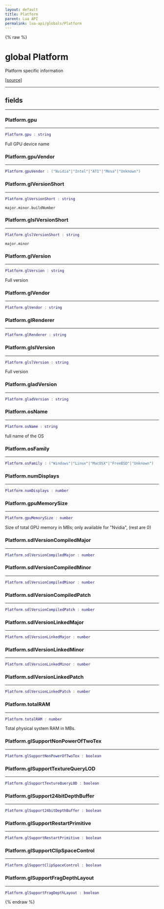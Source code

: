 ```yaml
---
layout: default
title: Platform
parent: Lua API
permalink: lua-api/globals/Platform
---
```


{% raw %}

# global Platform


Platform specific information

[<a href="https://github.com/rhys-vdw/RecoilEngine/blob/39a0440f8b3d03a340a3db9cfeb2e589c3e7d595/rts/Lua/LuaConstPlatform.cpp#L15-L44" target="_blank">source</a>]







---



## fields
---

### Platform.gpu
---
```lua
Platform.gpu : string
```



Full GPU device name








### Platform.gpuVendor
---
```lua
Platform.gpuVendor : ("Nvidia"|"Intel"|"ATI"|"Mesa"|"Unknown")
```










### Platform.glVersionShort
---
```lua
Platform.glVersionShort : string
```



`major.minor.buildNumber`








### Platform.glslVersionShort
---
```lua
Platform.glslVersionShort : string
```



`major.minor`








### Platform.glVersion
---
```lua
Platform.glVersion : string
```



Full version








### Platform.glVendor
---
```lua
Platform.glVendor : string
```










### Platform.glRenderer
---
```lua
Platform.glRenderer : string
```










### Platform.glslVersion
---
```lua
Platform.glslVersion : string
```



Full version








### Platform.gladVersion
---
```lua
Platform.gladVersion : string
```










### Platform.osName
---
```lua
Platform.osName : string
```



full name of the OS








### Platform.osFamily
---
```lua
Platform.osFamily : ("Windows"|"Linux"|"MacOSX"|"FreeBSD"|"Unknown")
```










### Platform.numDisplays
---
```lua
Platform.numDisplays : number
```










### Platform.gpuMemorySize
---
```lua
Platform.gpuMemorySize : number
```



Size of total GPU memory in MBs; only available for "Nvidia", (rest are 0)








### Platform.sdlVersionCompiledMajor
---
```lua
Platform.sdlVersionCompiledMajor : number
```










### Platform.sdlVersionCompiledMinor
---
```lua
Platform.sdlVersionCompiledMinor : number
```










### Platform.sdlVersionCompiledPatch
---
```lua
Platform.sdlVersionCompiledPatch : number
```










### Platform.sdlVersionLinkedMajor
---
```lua
Platform.sdlVersionLinkedMajor : number
```










### Platform.sdlVersionLinkedMinor
---
```lua
Platform.sdlVersionLinkedMinor : number
```










### Platform.sdlVersionLinkedPatch
---
```lua
Platform.sdlVersionLinkedPatch : number
```










### Platform.totalRAM
---
```lua
Platform.totalRAM : number
```



Total physical system RAM in MBs.








### Platform.glSupportNonPowerOfTwoTex
---
```lua
Platform.glSupportNonPowerOfTwoTex : boolean
```










### Platform.glSupportTextureQueryLOD
---
```lua
Platform.glSupportTextureQueryLOD : boolean
```










### Platform.glSupport24bitDepthBuffer
---
```lua
Platform.glSupport24bitDepthBuffer : boolean
```










### Platform.glSupportRestartPrimitive
---
```lua
Platform.glSupportRestartPrimitive : boolean
```










### Platform.glSupportClipSpaceControl
---
```lua
Platform.glSupportClipSpaceControl : boolean
```










### Platform.glSupportFragDepthLayout
---
```lua
Platform.glSupportFragDepthLayout : boolean
```












{% endraw %}